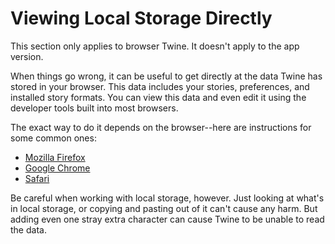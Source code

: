 # Viewing Local Storage Directly

This section only applies to browser Twine. It doesn't apply to the app version.

When things go wrong, it can be useful to get directly at the data Twine has
stored in your browser. This data includes your stories, preferences, and
installed story formats. You can view this data and even edit it using the
developer tools built into most browsers.

The exact way to do it depends on the browser--here are instructions for some
common ones:

- [Mozilla Firefox](https://firefox-source-docs.mozilla.org/devtools-user/storage_inspector/local_storage_session_storage/index.html)
- [Google Chrome](https://developer.chrome.com/docs/devtools/storage/localstorage/)
- [Safari](https://support.apple.com/guide/safari-developer/storage-tab-dev43453fff5/mac)

Be careful when working with local storage, however. Just looking at what's in
local storage, or copying and pasting out of it can't cause any harm. But adding
even one stray extra character can cause Twine to be unable to read the data.